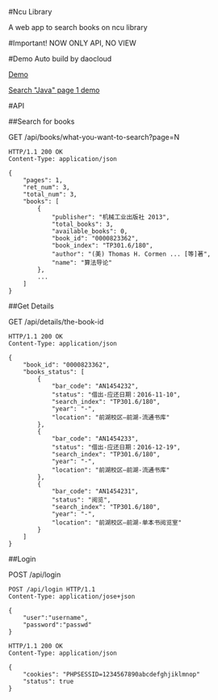 #Ncu Library

A web app to search books on ncu library

#Important!
NOW ONLY API, NO VIEW

#Demo
Auto build by daocloud

[Demo](http://boot-nculib.daoapp.io)

[Search "Java" page 1 demo](http://boot-nculib.daoapp.io/api/books/java?page=1)


#API

##Search for books

GET /api/books/what-you-want-to-search?page=N

```
HTTP/1.1 200 OK
Content-Type: application/json

{
    "pages": 1,
    "ret_num": 3,
    "total_num": 3,
    "books": [
        {
            "publisher": "机械工业出版社 2013",
            "total_books": 3,
            "available_books": 0,
            "book_id": "0000823362",
            "book_index": "TP301.6/180",
            "author": "(美) Thomas H. Cormen ... [等]著",
            "name": "算法导论"
        },
        ...
    ]
}
```

##Get Details

GET /api/details/the-book-id

```
HTTP/1.1 200 OK
Content-Type: application/json

{
    "book_id": "0000823362",
    "books_status": [
        {
            "bar_code": "AN1454232",
            "status": "借出-应还日期：2016-11-10",
            "search_index": "TP301.6/180",
            "year": "-",
            "location": "前湖校区—前湖-流通书库"
        },
        {
            "bar_code": "AN1454233",
            "status": "借出-应还日期：2016-12-19",
            "search_index": "TP301.6/180",
            "year": "-",
            "location": "前湖校区—前湖-流通书库"
        },
        {
            "bar_code": "AN1454231",
            "status": "阅览",
            "search_index": "TP301.6/180",
            "year": "-",
            "location": "前湖校区—前湖-单本书阅览室"
        }
    ]
}
```

##Login

POST /api/login

```
POST /api/login HTTP/1.1
Content-Type: application/jose+json

{
    "user":"username",
    "password":"passwd"
}
```


```
HTTP/1.1 200 OK
Content-Type: application/json

{
    "cookies": "PHPSESSID=1234567890abcdefghjiklmnop"
    "status": true
}
```